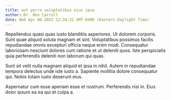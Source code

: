 ```yaml
---
title: aut porro voluptatibus eius ipsa
author: Dr. Rex Carroll
date: Wed Apr 06 2022 12:34:22 GMT-0400 (Eastern Daylight Time)
---
```

Repellendus quasi quas iusto blanditiis asperiores. Ut dolorem corporis. Sunt quae aliquid soluta magnam et sint. Voluptatibus possimus facilis repudiandae omnis excepturi officia neque enim modi. Consequatur laboriosam nesciunt dolores cum ratione et ut deleniti quos. Iste perspiciatis quia perferendis deleniti non laborum qui quas.

 Sunt sit velit nulla magnam aliquid et ipsa in nihil. Autem in repudiandae tempora delectus unde iste iusto a. Sapiente mollitia dolore consequatur qui. Nobis totam iusto deserunt eius.

 Aspernatur cum esse aperiam esse et nostrum. Perferendis nisi in. Eius dolor ipsum ea ea qui et culpa a.
